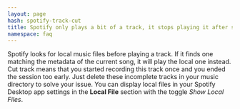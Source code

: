 ```yaml
---
layout: page
hash: spotify-track-cut
title: Spotify only plays a bit of a track, it stops playing it after some seconds.
namespace: faq
---
```

Spotify looks for local music files before playing a track. If it finds one matching the metadata of the current song, it will play the local one instead. Cut track means that you started recording this track once and you ended the session too early. Just delete these incomplete tracks in your music directory to solve your issue. You can display local files in your Spotify Desktop app settings in the **Local File** section with the toggle *Show Local Files*.
